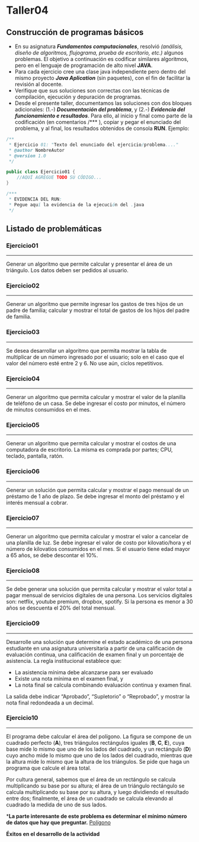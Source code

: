 # Taller04

## Construcción de programas básicos

* En su asignatura ***Fundamentos computacionales***, resolvió *(análisis, diseño de algoritmos, flujograma, prueba de escritorio, etc.)* algunos problemas. El objetivo a continuación es codificar similares algoritmos, pero en el lenguaje de programación de alto nivel **JAVA**. 
* Para cada ejercicio cree una clase java independiente pero dentro del mismo proyecto ***Java Aplication*** (sin paquetes), con el fin de facilitar la revisión al docente. 
* Verifique que sus soluciones son correctas con las técnicas de compilación, ejecución y depuración de programas. 
* Desde el presente taller, documentamos las soluciones con dos bloques adicionales: (1.-) ***Documentación del problema***, y (2.-) ***Evidencia del funcionamiento e resultados***. Para ello, al inicio y final como parte de la codificación (en comentarios /*** ), copiar y pegar el enunciado del problema, y al final, los resultados obtenidos de consola **RUN**. Ejemplo: 

```java
/**
 * Ejercicio 01: "Texto del enunciado del ejercicio/problema...."
 * @author NombreAutor
 * @version 1.0
 */

public class Ejercicio01 {
    //AQUÍ AGREGUE TODO SU CÓDIGO...
}

/***
 * EVIDENCIA DEL RUN:
 * Pegue aquí la evidencia de la ejecución del .java
 */
 ```


## Listado de problemáticas

### Ejercicio01
---
Generar un algoritmo que permite calcular y presentar el área de un triángulo. Los datos deben ser pedidos al usuario.

### Ejercicio02
---
Generar un algoritmo que permite ingresar los gastos de tres hijos de un padre de familia; calcular y  mostrar el total de gastos de los hijos del padre de familia.

### Ejercicio03
---
Se desea desarrollar un algoritmo que permita mostrar la tabla de multiplicar de un número ingresado por el usuario; solo en el caso que el valor del número esté entre 2 y 6. No use aún, ciclos repetitivos.

### Ejercicio04
---
Generar un algoritmo que permita calcular y mostrar el valor de la planilla de teléfono de un casa. Se debe ingresar el costo por minutos, el número de minutos consumidos en el mes.

### Ejercicio05
---
Generar un algoritmo que permita calcular y mostrar el costos de una computadora de escritorio. La misma es comprada por partes; CPU, teclado, pantalla, ratón.

### Ejercicio06
---
Generar un solución que permita calcular y mostrar el pago mensual de un préstamo de 1 año de plazo. Se debe ingresar el monto del préstamo y el interés mensual a cobrar.

### Ejercicio07
---
Generar un algoritmo que permita calcular y mostrar el valor a cancelar de una planilla de luz. Se debe ingresar el valor de costo por kilovatio/hora y el número de kilovatios consumidos en el mes. Si el usuario tiene edad mayor a 65 años, se debe descontar el 10%.

### Ejercicio08
---
Se debe generar una solución que permita calcular y mostrar el valor total a pagar mensual de servicios digitales de una persona. Los servicios digitales son: netflix, youtube premium, dropbox, spotify. Si la persona es menor a 30 años se descuenta el 20% del total mensual.

### Ejercicio09
---
Desarrolle una solución que determine el estado académico de una persona estudiante en una asignatura universitaria a partir de una calificación de evaluación continua, una calificación de examen final y un porcentaje de asistencia. La regla institucional establece que: 

- La asistencia mínima debe alcanzarse para ser evaluado
- Existe una nota mínima en el examen final, y 
- La nota final se calcula combinando evaluación continua y examen final. 

La salida debe indicar “Aprobado”, “Supletorio” o “Reprobado”, y mostrar la nota final redondeada a un decimal.

### Ejercicio10
---
El programa debe calcular el área del polígono. La figura se compone de un cuadrado perfecto (**A**), tres triángulos rectángulos iguales (**B**, **C**, **E**), cuya base mide lo mismo que uno de los lados del cuadrado, y un rectángulo (**D**) cuyo ancho mide lo mismo que uno de los lados del cuadrado, mientras que la altura mide lo mismo que la altura de los triángulos. Se pide que haga un programa que calcule el área total.
 
Por cultura general, sabemos que el área de un rectángulo se calcula multiplicando su base por su altura; el área de un triángulo rectángulo se calcula multiplicando su base por su altura, y luego dividiendo el resultado entre dos; finalmente, el área de un cuadrado se calcula elevando al cuadrado la medida de uno de sus lados.

***La parte interesante de este problema es determinar el mínimo número de datos que hay que preguntar.** [Polígono](./Img/Poligono.png)



**Éxitos en el desarrollo de la actividad**
